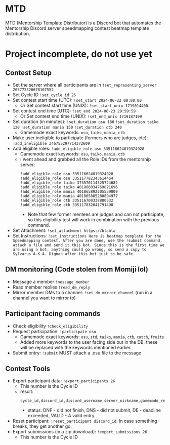 # MTD
MTD (Mentorship Template Distributor) is a Discord bot that automates the Mentorship Discord server speedmapping contest
beatmap template distribution.

# Project incomplete, do not use yet

## Contest Setup
- Set the server where all participants are in `!set_representing_server 205772326678167552`
- Set Cycle ID `!set_cycle_id 26`
- Set contest start time (UTC): `!set_start 2024-06-22 00:00:00`
  - Or Set contest start time (UNIX): `!set_start_unix 1719014400`
- Set contest end time (UTC): `!set_end 2024-06-23 29:59:59`
  - Or Set contest end time (UNIX): `!set_end_unix 1719187199`
- Set duration (in minutes): `!set_duration osu 180` `!set_duration taiko 120` `!set_duration mania 150` `!set_duration ctb 240`
  - Gamemode exact keywords: `osu`, `taiko`, `mania`, `ctb`
- Make user ineligible to participate (formers who are judges, etc): `!add_ineligible 346755297714372609`
- Add eligible roles: `!add_eligible_role osu 335116624019324928`
  - Gamemode exact keywords: `osu`, `taiko`, `mania`, `ctb`
  - I went ahead and grabbed all the Role IDs from the mentorship server:
    ```
    !add_eligible_role osu 335116624019324928
    !add_eligible_role osu 335117782343614464
    !add_eligible_role taiko 373570114525724682
    !add_eligible_role taiko 401866034769821696
    !add_eligible_role mania 401865892205559809
    !add_eligible_role mania 401865885280894977
    !add_eligible_role ctb 335116700338880532
    !add_eligible_role ctb 335117832041791498
    ```
    - Note that few former mentees are judges and can not participate, so this eligibility test will work in combination with the previous command.
- Set Attachment: `!set_attachment https://blabla`
- Set Instructions: `!set_instructions Here is beatmap template for the Speedmapping contest. After you are done, use the !submit command, attach a file and send it this bot. Since this is the first time we are using a bot, anything could go wrong, so send a copy to Sylvarus A.K.A. Dignan after this bot just to be safe.`

## DM monitoring (Code stolen from Momiji lol)
- Message a member `!message_member`
- Read member replies `!read_dm_reply`
- Mirror member DMs to a channel: `!set_dm_mirror_channel` (run in a channel you want to mirror to)

## Participant facing commands
- Check eligibility `!check_eligibility`
- Request participation: `!participate osu`
  - Gamemode exact keywords: `osu`, `std`, `taiko`, `mania`, `ctb`, `catch`, `fruits`
  - Added more keywords to the user facing side but in the DB, these will be replaced with the keywords mentioned earlier.
- Submit entry: `!submit` MUST attach a .osu file to the message

## Contest Tools
- Export participant data: `!export_participants 26`
  - This number is the Cycle ID
  - result:
    ```csv
    cycle_id,discord_id,discord_username,server_nickname,gamemode_requested,timestamp_requested,timestamp_submitted,status
    ```
    - status: DNF - did not finish, DNS - did not submit, DE - deadline exceeded, VALID - A valid entry.
- Reset participant: `!reset_participant discord_id`. In case something breaks, they get another go.
- Export submissions (in a zip download): `!export_submissions 26`
  - This number is the Cycle ID
